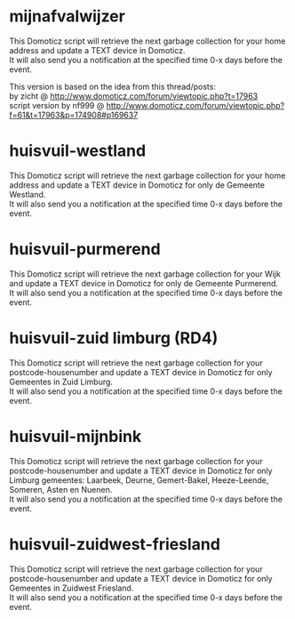# mijnafvalwijzer
This Domoticz script will retrieve the next garbage collection for your home address and update a TEXT device in Domoticz.<br>
It will also send you a notification at the specified time 0-x days before the event.

This version is based on the idea from this thread/posts:<br>
by zicht @ http://www.domoticz.com/forum/viewtopic.php?t=17963<br>
script version by nf999 @ http://www.domoticz.com/forum/viewtopic.php?f=61&t=17963&p=174908#p169637<br>

# huisvuil-westland
This Domoticz script will retrieve the next garbage collection for your home address and update a TEXT device in Domoticz for only de Gemeente Westland.<br>
It will also send you a notification at the specified time 0-x days before the event.

# huisvuil-purmerend
This Domoticz script will retrieve the next garbage collection for your Wijk and update a TEXT device in Domoticz for only de Gemeente Purmerend.<br>
It will also send you a notification at the specified time 0-x days before the event.

# huisvuil-zuid limburg (RD4)
This Domoticz script will retrieve the next garbage collection for your postcode-housenumber and update a TEXT device in Domoticz for only Gemeentes in Zuid Limburg.<br>
It will also send you a notification at the specified time 0-x days before the event.

# huisvuil-mijnbink
This Domoticz script will retrieve the next garbage collection for your postcode-housenumber and update a TEXT device in Domoticz for only Limburg gemeentes: Laarbeek, Deurne, Gemert-Bakel, Heeze-Leende, Someren, Asten en Nuenen.<br>
It will also send you a notification at the specified time 0-x days before the event.

# huisvuil-zuidwest-friesland
This Domoticz script will retrieve the next garbage collection for your postcode-housenumber and update a TEXT device in Domoticz for only Gemeentes in Zuidwest Friesland.<br>
It will also send you a notification at the specified time 0-x days before the event.
